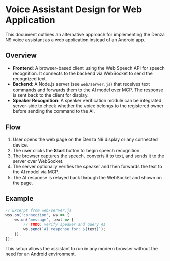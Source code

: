 # Voice Assistant Design for Web Application

This document outlines an alternative approach for implementing the Denza N9 voice assistant as a web application instead of an Android app.

## Overview

- **Frontend**: A browser-based client using the Web Speech API for speech recognition. It connects to the backend via WebSocket to send the recognized text.
- **Backend**: A Node.js server (see `web/server.js`) that receives text commands and forwards them to the AI model over MCP. The response is sent back to the client for display.
- **Speaker Recognition**: A speaker verification module can be integrated server-side to check whether the voice belongs to the registered owner before sending the command to the AI.

## Flow

1. User opens the web page on the Denza N9 display or any connected device.
2. The user clicks the **Start** button to begin speech recognition.
3. The browser captures the speech, converts it to text, and sends it to the server over WebSocket.
4. The server optionally verifies the speaker and then forwards the text to the AI model via MCP.
5. The AI response is relayed back through the WebSocket and shown on the page.

## Example

```javascript
// Excerpt from web/server.js
wss.on('connection', ws => {
    ws.on('message', text => {
        // TODO: verify speaker and query AI
        ws.send(`AI response for: ${text}`);
    });
});
```

This setup allows the assistant to run in any modern browser without the need for an Android environment.
